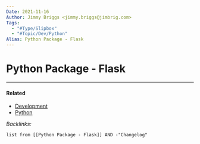 ```yaml
---
Date: 2021-11-16
Author: Jimmy Briggs <jimmy.briggs@jimbrig.com>
Tags:
  - "#Type/Slipbox"
  - "#Topic/Dev/Python"
Alias: Python Package - Flask
---
```


# Python Package - Flask

---

#### Related

* [Development](../MOCs/Development.md)
* [Python](../MOCs/Python.md)

*Backlinks:*

````dataview
list from [[Python Package - Flask]] AND -"Changelog"
````
